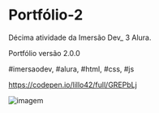 # Portfólio-2

Décima atividade da Imersão Dev_ 3 Alura.

Portfólio versão 2.0.0

#imersaodev, #alura, #html, #css, #js

https://codepen.io/lillo42/full/GREPbLj

![imagem](C:\Users\danil\workspace\git_e_github\ImersaoDev_3_Alura\10.PortifolioV2\imagem.png)
